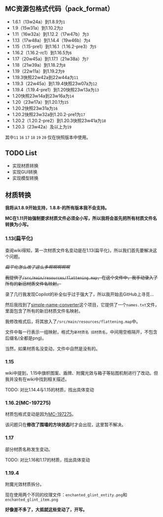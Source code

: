 ## MC资源包格式代码（pack_format）
* 1.6.1（13w24a）到1.8.9为`1`
* 1.9（15w31a）到1.10.2为`2`
* 1.11（16w32a）到1.12.2（17w47b）为`3`
* 1.13（17w48a）到1.14.4（19w46b）为`4`
* 1.15（1.15-pre1）到1.16.1（1.16.2-pre3）为`5`
* 1.16.2（1.16.2-rc1）到1.16.5为`6`
* 1.17（20w45a）到1.17.1（21w38a）为`7`
* 1.18（21w39a）到1.18.2为`8`
* 1.19（22w11a）到1.19.2为`9`
* 1.19.3快照22w42a到22w44a为`11`
* 1.19.3（22w45a）到1.19.4快照23w07a为`12`
* 1.19.4（1.19.4-pre1）到1.20快照23w13a为`13`
* 1.20快照23w14a到23w16a为`14`
* 1.20（23w17a）到1.20.1为`15`
* 1.20.2快照23w31a为`16`
* 1.20.2快照23w32a到1.20.2-pre1为`17`
* 1.20.2（1.20.2-pre2）到1.20.3快照23w41a为`18`
* 1.20.3（23w42a）及以上为`19`

其中`11` `16` `17` `18` `19` `20` 仅在快照版本中使用。

## TODO List
* 实现材质转换
* 实现GUI转换
* 实现模型转换

## 材质转换
**我将从1.8.9开始支持，1.8.8-的所有版本我不会支持。**

**MC在1.11开始强制要求材质文件必须全小写，所以我将会首先把所有材质文件名转换为小写。**

### 1.13(扁平化)

查阅wiki得知，第一次材质文件名变动是在1.13(扁平化)，所以我们首先要解决这个问题。

~~_扁平化怎么改了这么多啊啊啊啊啊_~~

~~我提供了`/src/main/resources/flattening.map`，在这个文件中，我手动录入了所有的新旧材质文件名映射。~~

录了几行我发现Copilot的补全似乎过于强大了，所以我开始去GitHub上寻觅...

然后我找到了[simple-name-converter](https://github.com/kotmatross28729/simple-name-converter)这个项目，它提供了一个`names.txt`文件，里面包含了所有的新旧材质文件名映射。

我修改格式后，将其放入了`/src/main/resources/flattening.map`中。

文件中每一行表示一组映射，格式为`新材质名 旧材质名`，中间用空格隔开，不包含后缀名(全都是png)。

当然，如果材质名没变动，文件中自然是没有的。

### 1.15

wiki中提到，1.15中旗帜图案、盾牌、附魔光效与箱子等贴图机制进行了改动。但我并没有在wiki中找到相关描述。

TODO: 对比1.14.4与1.15的材质，找出具体变动

### 1.16.2(MC-197275)

材质包格式变动是因为[MC-197275](https://bugs.mojang.com/browse/MC-197275)。

该问题只在**修改了围墙的方块状态**时才会出现，这里暂不解决。

### 1.17

部分材质名称发生变动。

TODO: 对比1.16和1.17的材质，找出具体变动

### 1.19.4

附魔光效材质拆分。

现在使用两个不同的纹理文件：`enchanted_glint_entity.png`和`enchanted_glint_item.png`

**好像差不多了，大抵就这些变动了，开写。**